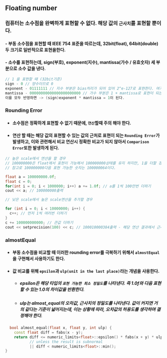 ## Floating number

### 컴퓨터는 소수점을 완벽하게 표현할 수 없다. 해당 값의 `근사치`를 표현할 뿐이다.

#### - 부동 소수점을 표현할 때 IEEE 754 표준을 따르는데, 32bit(float), 64bit(double)두 크기로 일반적으로 표현을한다.

#### - 소수를 표현하는데, sign(부호), exponent(지수), mantissa(가수 / 유효숫자) 세 부분으로 소수 값을 낸다.

```cpp
// 1 을 표현할 때 (32bit기준)
sign - 0 // 양수이므로 0
exponent - 01111111 // 지수 부분은 bias처리가 되어 있어 2^e-127로 표현한다. 여기서 e의 값은 127이어야 2^0 = 1이 되기 때문에 01111111이 된다.
mantissa - 00000000000000000000000 // 가수 부분은 1 + mantissa로 표현이 되는데, 여기서 모든 비트가 0이어야 1이 되므로 모든 비트가 0이 된다(23bit)
이를 모두 반영하면 -> (sign)exponent * mantissa = 1이 된다.
```

### Rounding Error

- #### 소수점은 정확하게 표현할 수 없기 때문에, `연산`할때 주의 해야 한다.
- #### 연산 할 때는 해당 값의 표현할 수 있는 값의 근처로 표현이 되는 `Rounding Error`가 발생하고, 이와 관련해서 비교 연산시 정확한 비교가 되지 않아서 `Comparison Error`또한 발생하게 된다.

```cpp
// 높은 scale에서 연산을 할 경우
// 100000000은 float에서 표현이 가능해서 100000000상태를 유지 하지만, 1을 더할 경우 100000001을 표현할 수 없어 `근사치`로 변환이 된다. 이 경우 똑같은 100000000이 되어 해당 연산은 무시가 된다.
// 참고로 100000000다음 표현 가능한 숫자는 100000064이다.

float a = 100000000.0f;
float c = 0;
for(int i = 0; i < 1000000; i++) a += 1.0f; // a를 1씩 100만번 더하기
cout << a; // 100000000출력

// 낮은 scale에서 높은 scale연산을 추가할 경우

for (int i = 0; i < 10000000; i++) {
  c++; // 먼저 1씩 여러번 더하기
}
c += 100000000000; // 큰값 더하기
cout << setprecision(100) << c; // 100010000384출력 - 해당 연산 결과에서 근사치를 찾기 때문에 이 또한 정확하지 않게 표현이 된다.
```

### almostEqual

- #### 부동 소수점을 비교할 때 이러한 rounding error를 극복하기 위해서 `almostEqual`을 구현해서 사용하기도 한다.

- #### 값 비교를 위해 `epsilon`과 `ulp(unit in the last place)`라는 개념을 사용한다.
  - ##### epsilon은 해당 타입의 `표현 가능한 최소 정밀도`를 나타낸다. 즉 1.0f와 다음 표현할 수 있는 1.0의 차이값을 반환한다.
  - ##### ulp는 almost_equal의 오차값, 근사치의 정밀도를 나타낸다. 값이 커지면 거의 같다는 기준이 넓어지는데, 이는 상황에 따라, 오차값의 허용도를 생각하며 결정해야 한다.

```cpp
  bool almost_equal(float x, float y, int ulp) {
	const float diff = fabs(x - y);
	return diff <= numeric_limits<float>::epsilon() * fabs(x + y) * ulp
	       // unless the result is subnormal
	       || diff < numeric_limits<float>::min();
}
```
